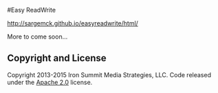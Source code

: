 #Easy ReadWrite 

http://sargemck.github.io/easyreadwrite/html/

More to come soon...

## Copyright and License

Copyright 2013-2015 Iron Summit Media Strategies, LLC. Code released under the [Apache 2.0](https://github.com/IronSummitMedia/startbootstrap-agency/blob/gh-pages/LICENSE) license.
